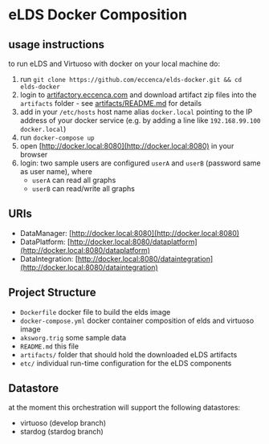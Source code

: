 # eLDS Docker Composition

## usage instructions

to run eLDS and Virtuoso with docker on your local machine do:

1. run `git clone https://github.com/eccenca/elds-docker.git && cd elds-docker`
2. login to [artifactory.eccenca.com](https://artifactory.eccenca.com) and download artifact zip files into the `artifacts` folder - see [artifacts/README.md](artifacts/README.md) for details
3. add in your `/etc/hosts` host name alias `docker.local` pointing to the IP address of your docker service (e.g. by adding a line like `192.168.99.100    docker.local`)
4. run `docker-compose up`
5. open [http://docker.local:8080](http://docker.local:8080) in your browser
6. login: two sample users are configured `userA` and `userB` (password same as user name), where
    - `userA` can read all graphs
    - `userB` can read/write all graphs

## URIs

- DataManager: [http://docker.local:8080](http://docker.local:8080)
- DataPlatform: [http://docker.local:8080/dataplatform](http://docker.local:8080/dataplatform)
- DataIntegration: [http://docker.local:8080/dataintegration](http://docker.local:8080/dataintegration)


## Project Structure

- `Dockerfile` docker file to build the elds image
- `docker-compose.yml` docker container composition of elds and virtuoso image
- `aksworg.trig` some sample data
- `README.md` this file
- `artifacts/` folder that should hold the downloaded eLDS artifacts
- `etc/` individual run-time configuration for the eLDS components

## Datastore

at the moment this orchestration will support the following datastores:

* virtuoso (develop branch)
* stardog (stardog branch)
